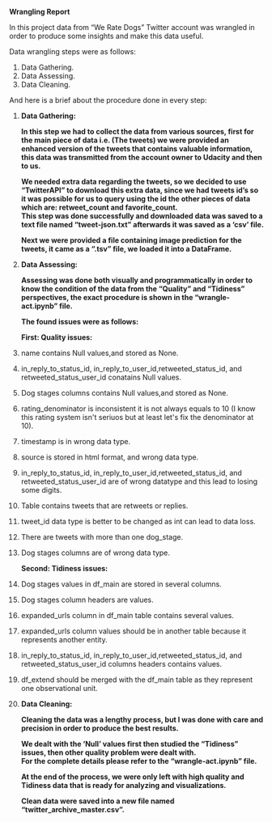 **Wrangling Report**

In this project data from “We Rate Dogs” Twitter account was wrangled in order to produce some insights and make this data useful.

Data wrangling steps were as follows:

1.  Data Gathering.
2.  Data Assessing.
3.  Data Cleaning.

And here is a brief about the procedure done in every step:

1.  **Data Gathering:**

    **In this step we had to collect the data from various sources, first for the main piece of data i.e. (The tweets) we were provided an enhanced version of the tweets that contains valuable information, this data was transmitted from the account owner to Udacity and then to us.**

    **We needed extra data regarding the tweets, so we decided to use “TwitterAPI” to download this extra data, since we had tweets id’s so it was possible for us to query using the id the other pieces of data which are: retweet_count and favorite_count.  
    This step was done successfully and downloaded data was saved to a text file named “tweet-json.txt” afterwards it was saved as a ‘csv’ file.**

    **Next we were provided a file containing image prediction for the tweets, it came as a “.tsv” file, we loaded it into a DataFrame.**

2.  **Data Assessing:**

    **Assessing was done both visually and programmatically in order to know the condition of the data from the “Quality” and “Tidiness” perspectives, the exact procedure is shown in the “wrangle-act.ipynb” file.**

    **The found issues were as follows:**

    **First: Quality issues:**

3.  name contains Null values,and stored as None.
4.  in_reply_to_status_id, in_reply_to_user_id,retweeted_status_id, and retweeted_status_user_id conatains Null values.
5.  Dog stages columns contains Null values,and stored as None.
6.  rating_denominator is inconsistent it is not always equals to 10 (I know this rating system isn't seriuos but at least let's fix the denominator at 10).
7.  timestamp is in wrong data type.
8.  source is stored in html format, and wrong data type.
9.  in_reply_to_status_id, in_reply_to_user_id,retweeted_status_id, and retweeted_status_user_id are of wrong datatype and this lead to losing some digits.
10. Table contains tweets that are retweets or replies.
11. tweet_id data type is better to be changed as int can lead to data loss.
12. There are tweets with more than one dog_stage.
13. Dog stages columns are of wrong data type.

    **Second: Tidiness issues:**

14. Dog stages values in df_main are stored in several columns.
15. Dog stages column headers are values.
16. expanded_urls column in df_main table contains several values.
17. expanded_urls column values should be in another table because it represents another entity.
18. in_reply_to_status_id, in_reply_to_user_id,retweeted_status_id, and retweeted_status_user_id columns headers contains values.
19. df_extend should be merged with the df_main table as they represent one observational unit.
20. **Data Cleaning:**

    **Cleaning the data was a lengthy process, but I was done with care and precision in order to produce the best results.**

    **We dealt with the ‘Null’ values first then studied the “Tidiness” issues, then other quality problem were dealt with.  
    For the complete details please refer to the “wrangle-act.ipynb” file.**

    **At the end of the process, we were only left with high quality and Tidiness data that is ready for analyzing and visualizations.**

    **Clean data were saved into a new file named “twitter_archive_master.csv”.**
